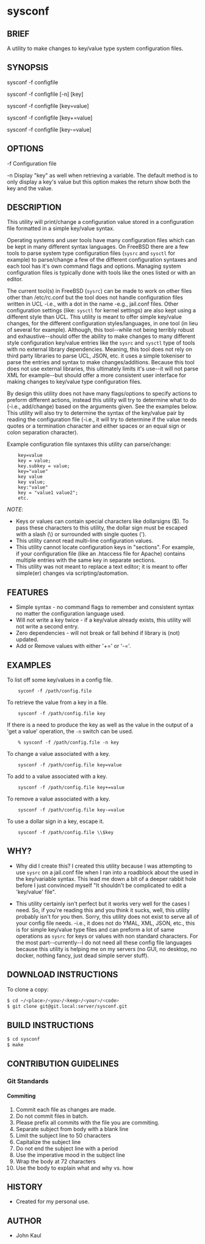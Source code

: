 <!--------------------------------------------*- MARKDOWN -*------
File Last Updated: October 21 2020 16:01

File:    readme.md
Author:  John Kaul <john.kaul@outlook.com>
Brief:   This section should contain information about this project.
------------------------------------------------------------------>

# sysconf

## BRIEF

A utility to make changes to key/value type system configuration
files.

## SYNOPSIS
sysconf -f configfile

sysconf -f configfile [-n] [key]

sysconf -f configfile [key=value]

sysconf -f configfile [key+=value]

sysconf -f configfile [key-=value]

## OPTIONS
-f      Configuration file

-n      Display "key" as well when retrieving a variable. The default method is to only display a key's value but this option makes the return show both the key and the value.

## DESCRIPTION
This utility will print/change a configuration value stored in a configuration file formatted in a simple key/value syntax.

Operating systems and user tools have many configuration files which can be kept in many different syntax languages. On FreeBSD there are a few tools to parse system type configuration files (`sysrc` and `sysctl` for example) to parse/change a few of the different configuration syntaxes and each tool has it's own command flags and options. Managing system configuration files is typically done with tools like the ones listed or with an editor.

The current tool(s) in FreeBSD (`sysrc`) can be made to work on other files other than /etc/rc.conf but the tool does not handle configuration files written in UCL -i.e., with a dot in the name -e.g., jail.conf files. Other configuration settings (like: `sysctl` for kernel settings) are also kept using a different style than UCL. This utility is meant to offer simple key/value changes, for the different configuration styles/languages, in one tool (in lieu of several for example).  Although, this tool--while not being terribly robust and exhaustive--should offer the ability to make changes to many different style configuration key/value entries like the `sysrc` and `sysctl` type of tools with no external library dependencies. Meaning, this tool does not rely on third party libraries to parse UCL, JSON, etc. it uses a simple tokeniser to parse the entries and syntax to make changes/additions. Because this tool does not use external libraries, this ultimately limits it's use--it will not parse XML for example--but should offer a more consistent user interface for making changes to key/value type configuration files.

By design this utility does not have many flags/options to specify actions to preform different actions, instead this utility will try to determine what to do (-i.e., add/change) based on the arguments given. See the examples below. This utility will also try to determine the syntax of the key/value pair by reading the configuration file (-i.e., it will try to determine if the value needs quotes or a termination character and either spaces or an equal sign or colon separation character).

Example configuration file syntaxes this utility can parse/change:
```
    key=value
    key = value;
    key.subkey = value;
    key="value"
    key value
    key value;
    key:"value"
    key = "value1 value2";
    etc.
```

*NOTE*:
- Keys or values can contain special characters like dollarsigns ($). To pass these characters to this utility, the dollar sign must be escaped with a slash (\\) or surrounded with single quotes (').
- This utility cannot read multi-line configuration values.
- This utility cannot locate configuration keys in "sections". For example, if your configuration file (like an .htaccess file for Apache) contains multiple entries with the same key in separate sections.
- This utility was not meant to replace a text editor; it is meant to offer simple(er) changes via scripting/automation.

## FEATURES
* Simple syntax - no command flags to remember and consistent syntax no matter the configuration language used.
* Will not write a key twice - if a key/value already exists, this utility will not write a second entry.
* Zero dependencies - will not break or fall behind if library is (not) updated.
* Add or Remove values with either '+=' or '-='.

## EXAMPLES
To list off some key/values in a config file.
```
    syconf -f /path/config.file
```

To retrieve the value from a key in a file.
```
    sysconf -f /path/config.file key
```

If there is a need to produce the key as well as the value in the output of a 'get a value' operation, the `-n` switch can be used.
```
    % sysconf -f /path/config.file -n key
```

To change a value associated with a key.
```
    sysconf -f /path/config.file key=value
```

To add to a value associated with a key.
```
    sysconf -f /path/config.file key+=value
```

To remove a value associated with a key.
```
    sysconf -f /path/config.file key-=value
```

To use a dollar sign in a key, escape it.
```
    sysconf -f /path/config.file \\$key
```

## WHY?
* Why did I create this? I created this utility because I was attempting
  to use `sysrc` on a jail.conf file when I ran into a roadblock about
  the <dot> used in the key/variable syntax. This lead me down a bit of
  a deeper rabbit hole before I just convinced myself "It shouldn't be
  complicated to edit a 'key/value' file".

* This utility certainly isn't perfect but it works very well for the
  cases I need. So, if you're reading this and you think it sucks, well,
  this utility probably isn't for you then. Sorry, this utility does not
  exist to serve all of your config file needs. -i.e., it does not do
  YMAL, XML, JSON, etc., this is for simple key/value type files and can
  preform a lot of same operations as `sysrc` for keys or values with
  non standard characters. For the most part--currently--I do not need
  all these config file languages because this utility is helping me on
  my servers (no GUI, no desktop, no docker, nothing fancy, just dead
  simple server stuff).

## DOWNLOAD INSTRUCTIONS

To clone a copy:

```bash
$ cd ~/<place>/<you>/<keep>/<your>/<code>
$ git clone git@git.local:server/sysconf.git
```

## BUILD INSTRUCTIONS

```bash
$ cd sysconf
$ make
```

## CONTRIBUTION GUIDELINES

### Git Standards

#### Commiting

1.  Commit each file as changes are made.
2.  Do not commit files in batch.
3.  Please prefix all commits with the file you are commiting.
4.  Separate subject from body with a blank line
5.  Limit the subject line to 50 characters
6.  Capitalize the subject line
7.  Do not end the subject line with a period
8.  Use the imperative mood in the subject line
9.  Wrap the body at 72 characters
10. Use the body to explain what and why vs. how

## HISTORY
* Created for my personal use.

## AUTHOR
* John Kaul
